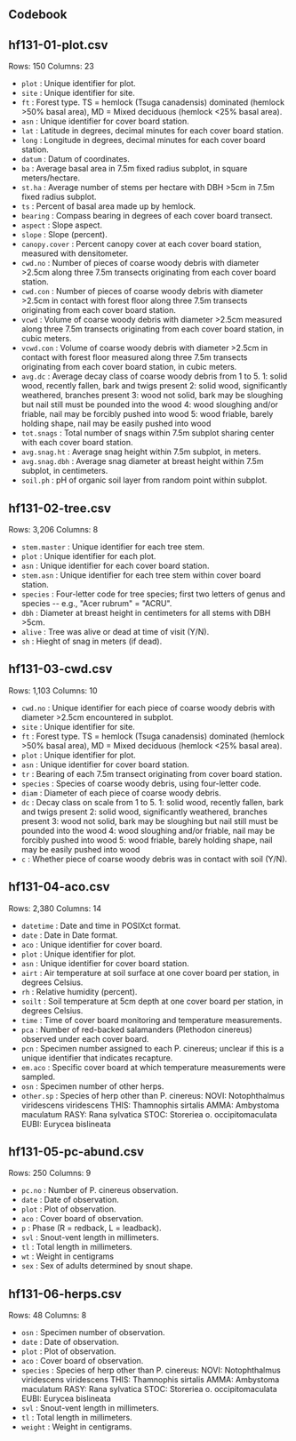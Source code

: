 ## Codebook

## hf131-01-plot.csv
Rows: 150
Columns: 23

- `plot` : Unique identifier for plot.
- `site` : Unique identifier for site.
- `ft` : Forest type.  TS = hemlock (Tsuga canadensis) dominated (hemlock >50% basal area), MD = Mixed deciduous (hemlock <25% basal area).
- `asn` : Unique identifier for cover board station.
- `lat` : Latitude in degrees, decimal minutes for each cover board station.
- `long` : Longitude in degrees, decimal minutes for each cover board station.
- `datum` : Datum of coordinates.
- `ba` : Average basal area in 7.5m fixed radius subplot, in square meters/hectare.
- `st.ha` : Average number of stems per hectare with DBH >5cm in 7.5m fixed radius subplot.
- `ts` : Percent of basal area made up by hemlock.
- `bearing` : Compass bearing in degrees of each cover board transect.
- `aspect` : Slope aspect.
- `slope` : Slope (percent).
- `canopy.cover` : Percent canopy cover at each cover board station, measured with densitometer.
- `cwd.no` : Number of pieces of coarse woody debris with diameter >2.5cm along three 7.5m transects originating from each cover board station.
- `cwd.con` : Number of pieces of coarse woody debris with diameter >2.5cm in contact with forest floor along three 7.5m transects originating from each cover board station.
- `vcwd` : Volume of coarse woody debris with diameter >2.5cm measured along three 7.5m transects originating from each cover board station, in cubic meters.
- `vcwd.con` : Volume of coarse woody debris with diameter >2.5cm in contact with forest floor measured along three 7.5m transects originating from each cover board station, in cubic meters.
- `avg.dc` : Average decay class of coarse woody debris from 1 to 5.
    1: solid wood, recently fallen, bark and twigs present
    2: solid wood, significantly weathered, branches present
    3: wood not solid, bark may be sloughing but nail still must be pounded into the wood
    4: wood sloughing and/or friable, nail may be forcibly pushed into wood
    5: wood friable, barely holding shape, nail may be easily pushed into wood
- `tot.snags` : Total number of snags within 7.5m subplot sharing center with each cover board station.
- `avg.snag.ht` : Average snag height within 7.5m subplot, in meters.
- `avg.snag.dbh` : Average snag diameter at breast height within 7.5m subplot, in centimeters.
- `soil.ph` : pH of organic soil layer from random point within subplot.

## hf131-02-tree.csv
Rows: 3,206
Columns: 8

- `stem.master` : Unique identifier for each tree stem.
- `plot` : Unique identifier for each plot.
- `asn` : Unique identifier for each cover board station.
- `stem.asn` : Unique identifier for each tree stem within cover board station.
- `species` : Four-letter code for tree species; first two letters of genus and species -- e.g., "Acer rubrum" = "ACRU".
- `dbh` : Diameter at breast height in centimeters for all stems with DBH >5cm.
- `alive` : Tree was alive or dead at time of visit (Y/N).
- `sh` : Hieght of snag in meters (if dead).

## hf131-03-cwd.csv
Rows: 1,103
Columns: 10

- `cwd.no` : Unique identifier for each piece of coarse woody debris with diameter >2.5cm encountered in subplot.
- `site` : Unique identifier for site.
- `ft` : Forest type.  TS = hemlock (Tsuga canadensis) dominated (hemlock >50% basal area), MD = Mixed deciduous (hemlock <25% basal area).
- `plot` : Unique identifier for plot.
- `asn` : Unique identifier for cover board station.
- `tr` : Bearing of each 7.5m transect originating from cover board station.
- `species` : Species of coarse woody debris, using four-letter code.
- `diam` : Diameter of each piece of coarse woody debris.
- `dc` : Decay class on scale from 1 to 5.
    1: solid wood, recently fallen, bark and twigs present
    2: solid wood, significantly weathered, branches present
    3: wood not solid, bark may be sloughing but nail still must be pounded into the wood
    4: wood sloughing and/or friable, nail may be forcibly pushed into wood
    5: wood friable, barely holding shape, nail may be easily pushed into wood
- `c` : Whether piece of coarse woody debris was in contact with soil (Y/N).

## hf131-04-aco.csv
Rows: 2,380
Columns: 14

- `datetime` : Date and time in POSIXct format.
- `date` : Date in Date format.
- `aco` : Unique identifier for cover board.
- `plot` : Unique identifier for plot.
- `asn` : Unique identifier for cover board station.
- `airt` : Air temperature at soil surface at one cover board per station, in degrees Celsius.
- `rh` : Relative humidity (percent).
- `soilt` : Soil temperature at 5cm depth at one cover board per station, in degrees Celsius.
- `time` : Time of cover board monitoring and temperature measurements.
- `pca` : Number of red-backed salamanders (Plethodon cinereus) observed under each cover board.
- `pcn` : Specimen number assigned to each P. cinereus; unclear if this is a unique identifier that indicates recapture.
- `em.aco` : Specific cover board at which temperature measurements were sampled.
- `osn` : Specimen number of other herps.
- `other.sp` : Species of herp other than P. cinereus:
    NOVI: Notophthalmus viridescens viridescens
    THIS: Thamnophis sirtalis
    AMMA: Ambystoma maculatum
    RASY: Rana sylvatica
    STOC: Storeriea o. occipitomaculata
    EUBI: Eurycea bislineata


## hf131-05-pc-abund.csv
Rows: 250
Columns: 9

- `pc.no` : Number of P. cinereus observation.
- `date` : Date of observation.
- `plot` : Plot of observation.
- `aco` : Cover board of observation.
- `p` : Phase (R = redback, L = leadback).
- `svl` : Snout-vent length in millimeters.
- `tl` : Total length in millimeters.
- `wt` : Weight in centigrams
- `sex` : Sex of adults determined by snout shape.

## hf131-06-herps.csv
Rows: 48
Columns: 8

- `osn` : Specimen number of observation.
- `date` : Date of observation.
- `plot` : Plot of observation.
- `aco` : Cover board of observation.
- `species` :  Species of herp other than P. cinereus:
    NOVI: Notophthalmus viridescens viridescens
    THIS: Thamnophis sirtalis
    AMMA: Ambystoma maculatum
    RASY: Rana sylvatica
    STOC: Storeriea o. occipitomaculata
    EUBI: Eurycea bislineata
- `svl` : Snout-vent length in millimeters.
- `tl` : Total length in millimeters.
- `weight` : Weight in centigrams.

